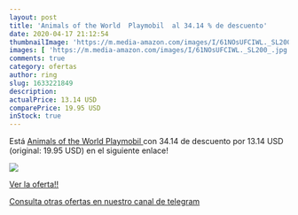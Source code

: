 ```yaml
---
layout: post
title: 'Animals of the World  Playmobil  al 34.14 % de descuento'
date: 2020-04-17 21:12:54
thumbnailImage: 'https://m.media-amazon.com/images/I/61NOsUFCIWL._SL200_.jpg'
images: [ 'https://m.media-amazon.com/images/I/61NOsUFCIWL._SL200_.jpg' ]
comments: true
category: ofertas
author: ring
slug: 1633221849
description:
actualPrice: 13.14 USD
comparePrice: 19.95 USD
inStock: true
---
```


Está [Animals of the World  Playmobil ](https://www.amazon.com/dp/1633221849/?tag=redken08-20) con 34.14 de descuento por 13.14 USD (original: 19.95 USD) en el siguiente enlace!

[![](https://m.media-amazon.com/images/I/61NOsUFCIWL._SL200_.jpg)](https://www.amazon.com/dp/1633221849/?tag=redken08-20)

[Ver la oferta!!](https://www.amazon.com/dp/1633221849/?tag=redken08-20)

[Consulta otras ofertas en nuestro canal de telegram](https://t.me/s/ofertas25)
